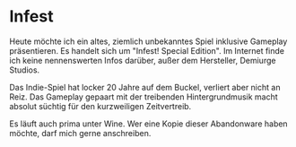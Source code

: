 # Infest

Heute möchte ich ein altes, ziemlich unbekanntes Spiel inklusive Gameplay präsentieren. Es handelt sich um "Infest! Special Edition". Im Internet finde ich keine nennenswerten Infos darüber, außer dem Hersteller, Demiurge Studios.

Das Indie-Spiel hat locker 20 Jahre auf dem Buckel, verliert aber nicht an Reiz. Das Gameplay gepaart mit der treibenden Hintergrundmusik macht absolut süchtig für den kurzweiligen Zeitvertreib.

Es läuft auch prima unter Wine. Wer eine Kopie dieser Abandonware haben möchte, darf mich gerne anschreiben.
